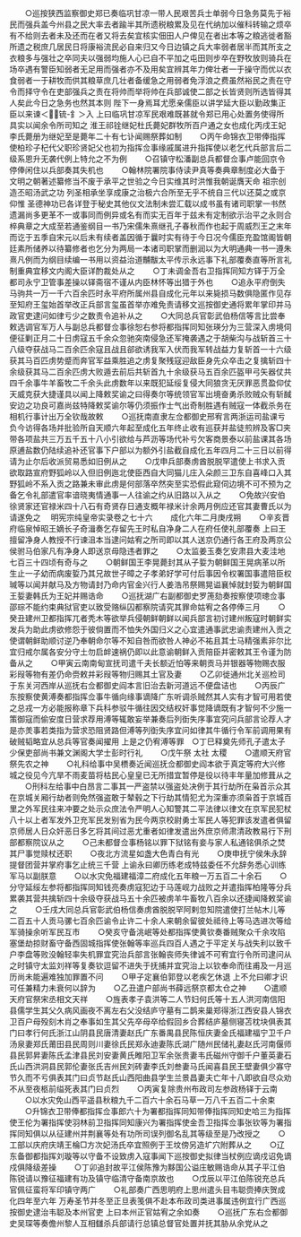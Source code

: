 <!-- { "loadSidebar": true } -->
　　○巡按狭西监察御史郑已奏临巩甘凉一带人民艰苦兵士单弱今日急务莫先于裕民而强兵盖今州县之民大率去者踰半其所遗税粮累及见在代纳加以催科转输之烦卒有不给则去者未及还而在者又将去矣宜核实佃田人户俾见在者出本等之粮逃徙者豁所遗之税庶几居民日将康裕流民必自来归又今日边镇之兵大率弱者居半而其所支之衣粮多与强壮之卒同夫以强弱均施人心已自不平加之屯田则步卒在野牧放则骑兵在场卒遇有警臣知弱者无足用而强者亦不及用矣宜辨其年力俾壮者一于操守而优以衣食弱者一于耕牧而供其粮草庶几壮者备缓急之用弱者免浮浪之费虽然裕民之责在守令而择守令在吏部强兵之责在将帅而举将帅在兵部诚使二部之长皆贤则所选皆得其人矣此今日之急务也然其本则  陛下一身焉耳尤愿亲儒臣以讲学延大臣以勤政集正臣以来谏＜锍-釒＞入  上曰临巩甘凉军民艰难既甚就令郑已用心处置务使得所具实以闻余令所司知之  淮王祁铨继妃杜氏薨妃群牧所百户通之女也成化丙戌王妃李氏薨册为继妃至是薨年二十有七讣闻赐祭葬如制
　　○丙午命锦衣卫带俸指挥使柏珍子杞代父职珍贤妃父也初为指挥佥事缘戚属进升指挥使以老乞代兵部言后二级系恩升无袭代例上特允之不为例
　　○召镇守松潘副总兵都督佥事卢能回京令停俸闲住以兵部奏其失机也
　　○翰林院署院事侍读尹真等奏典章制度必大备于文明之朝著述纂修当不废于承平之世验之今日实维其时洪惟我朝诞膺天命  祖宗创造丕昭汤武之功  列圣相承坐享成康之治极六合所至无乎不统自三代以还莫之或京仰惟  圣德神功已各详登于秘史其他仪文法制未尝汇载以成书虽有诸司职掌一书然遗漏尚多更革不一或事同而例异或名有而实无百年于兹未有定制欲示治平之永则合椊典章之大成至若通鉴纲目一书乃宋儒朱熹继孔子春秋而作也起于周威烈王之末年而讫于五季自宋元以后未有续者盖因循于曩时实有待于今日况今儒臣充盈馆阁皆朝廷素所储养以待纂修者也乞分为两局一本诸司职掌而删润以为大明通典一书一遵朱熹凡例而为纲目续编一书用以资益治道黼黻太平传示永远事下礼部覆奏直等所言礼制重典宜移文内阁大臣详酌裁处从之
　　○丁未调金吾右卫指挥同知方铎于万全都司永宁卫管事差操以铎斋宿不谨从内臣林怀等出猎于外也
　　○追永平府倒失马驹共一万一千六百余匹时永平府所属州县自成化元年以来毙损马数俱隐匿作见存至知府王玺始首举改正兵部言玺虽首举亦难免责请移文巡按御史通将累年掌印并马政官吏逮问如律亏少之数责令追补从之
　　○大同总兵官彰武伯杨信等言比尝奉敕选调官军万人与副总兵都督佥事徐恕右参将都指挥同知张瑛分为三营深入虏境伺便征剿正月二十日虏寇五千余众忽驰突南侵急还军掩袭遇之于胡柴沟与战斩首三十八级夺获战马二百余匹余寇且战且郤欲诱我军入伏而我军转战益力复斩首一十六级获其马百匹虏势蹙而奔官军益乘胜追之虏复聚残寇迎敌臣身先众卒击之复擒斩四十余级获其马二百余匹虏大败遁去前后共斩首九十余级获马五百余匹盔甲弓矢器仗共四千余事牛羊畜牧二千余头此虏数年以来既犯延绥复侵大同狼贪无厌罪恶贯盈仰仗  天威克获大捷谨具以闻上降敕奖谕之曰得奏尔等统领官军出境奋勇杀败贼众有斩馘安边之功良可嘉尚兹特降敕奖谕尔等仍须振作士气出奇制胜遇有贼寇一体截杀务在相机行事计出万全钦哉故敕
　　○巡抚南直隶左佥都御史邢宥言两浙运司盐课亏负今访得各场并批验所自天顺六年起至成化五年终止收有巡获并盐徒煎辨及客□夹带各项盐共三万五千五十八小引欲给与芦沥等场代补亏欠客商景泰以前盐课其各场原逋盐数仍陆续追补还官事下户部以为额外引盐截自成化五年四月二十三日以前得请为止尔后收派贸易悉如旧例从之
　　○戊申兵部奏虏酋脱脱罕遣使上书求入贡欲取路宣府野狐岭以入但旧例迤北使臣西自大同猫儿庄入朵颜三卫东自喜峰口入其野狐岭不系入贡之路兼未审此虏是何部落卒然突至实恐假此窥伺边境不可不预为之备乞令礼部遣官率谙晓夷情通事一人往谕之约从旧路以入从之
　　○免故兴安伯徐贤家还官禄米四十八石有奇贤存日通支概年禄米计余两月例应还官其妻曹氏以为请遂免之
　明宪宗纯皇帝实录卷之七十六
　　成化六年二月庚戌朔
　　○辛亥晋府临泉悼昭王嫡长子奇湒奏乞存留先王时私自净身二人在府任使礼部覆奏  上曰王擅留净身人教授不行谏沮本当逮问姑宥之所司即以其人送京仍通行各王府及两京公侯驸马伯家凡有净身人即送京毋隐违者罪之
　　○太监姜玉奏乞安肃县大麦洼地七百三十四顷有奇与之
　　○朝鲜国王李晃薨封其从子娎为朝鲜国王晃病革以所生止一子幼而病废娎乃其兄故世子暲之子孝弟好学可付后事因令权署国事遣陪臣权瑊等以闻并献马及方物请封乃命内官金兴行人姜浩吊祭赐晃谥襄悼就封娎为朝鲜国王娎妻韩氏为王妃并赐诰命
　　○巡抚湖广右副都御史罗箎劾奏按察使项璁佥事邵琮不能约束典狱官吏以致受赂纵囚都察院请究其罪命姑宥之各停俸三月
　　○癸丑建州卫都指挥兀者秃木等欲举兵侵朝鲜朝鲜以闻兵部言初讨建州叛寇时朝鲜实发兵为助此虏欲修怨于彼倘置而不恤失外国归义之心宜遣通事武忠谕责建州入贡之使谓朝鲜助顺讨逆乃奉朝命尔等不知自咎而欲咎人神必不祐且其士马精强素非尔比宜归戒尔属各安分守土勿启衅速祸仍即以此意谕朝鲜入贡陪臣并密敕其王令谨为防备从之
　　○甲寅云南南甸宣抚司遣千夫长额近怕等来朝贡马并银器等物赐衣服彩叚等物有差仍命赍敕并彩叚等物归赐其土官及妻
　　○乙卯徙通州北关巡检司于东关河西岸从巡抚右佥都御史阎本言旧治去新河道远不便盘诘也
　　○丙辰广东按察使黄溥奏都指挥佥事牛循向缘事谪降广东听调杀贼然其人实有才智可用若使之总戎一方必能报称章下兵科参驳牛循往因交结权奸事觉降谪既有才智何不少施一策御寇而偷安度日营求荐用溥等辄敢妄举兼奏后列衘失序事宜究问兵部言论荐人才是亦羙事若类指为营求恐阻贤路但溥等列衘失序宜问如律其牛循行令军前调用果有破贼韬略宜从总兵等官奏闻擢用  上是之仍宥溥等罪　○丁巳释奠先师孔子遣太子少保吏部尚书兼文渊阁大学士彭时行礼
　　○戊午祭  太社  太稷
　　○遣顺天府官祭先农之神
　　○礼科给事中吴槚奏近闻巡抚佥都御史阎本欲于真定等府大兴修城之役见今亢旱不雨麦苗将枯民心皇皇已无所措宜暂停是役以待丰年量加修葺从之
　　○刑科左给事中白昂言二事其一严盗禁以强盗处决例于其行劫所在枭首示众其在京城关厢行劫者则免然强盗敢于辇毂之下行劫其情犯尤为深重亦须枭首于京城百里之外军民往来冲要之处示众庶法令严明人心知警其二平法律以律文在京军民犯杖八十以上者军发外卫充军民发别省为民今两京校尉勇士军民人等犯罪该发遣者俱留京师居人日众奸恶日多乞将其间过恶尤重者如律发遣出外庶京师肃清政教易行下刑部都察院议从之
　　○己未都督佥事杨铭以罪下狱铭有妾与家人私通铭俱杀之焚其尸事觉赎杖还职
　　○夜北方流星如盏大色青白有光
　　○庚申抚宁侯朱永辞提督团营并掌府事乞止统三千营  上谕永曰卿历练老成特兹委任不允辞务悉心训练军马以副朕意
　　○以水灾免福建福漳二府成化五年粮一万五百二十余石
　　○分守延绥左参将都指挥同知钱亮奏虏寇犯边于马莲岘力战败之并遣指挥柏隆等分兵累袭其营共擒斩四十余级夺获战马五十余匹被虏羊牛畜牧八百余以还捷闻降敕奖谕之
　　○壬戌大同总兵官彰武伯杨信奏虏酋脱脱罕阿剌忽知院遣使打兰帖木儿等二百五十人贡马骡七百余匹谕令止许二十余人来朝余留彼处祗待上等马选进次等给军骑操余听军民互市
　　○癸亥守备洮岷等处都指挥使黄钦奏番贼聚众千余攻陷塞堡劫掠财畜守备西固城指挥使张翰等率巡兵四百人遇之于平定关与战失利以致千户李盘等败没翰轻率失机罪宜究治兵部言张翰丧师失律诚不可宥宜行令所司逮问从之时镇守太监刘祥等复奏钦逗留不进失于抚捕并宜究治上以钦奉命而往甫及一月巡历尚未能遍难独加罪置不问
　　○甲子定襄伯郭登以老疾乞休退  上不允曰卿才识可任兼精力未衰何以辞为
　　○乙丑遣户部尚书薛远祭京都太仓之神
　　○遣顺天府官祭宋丞相文天祥
　　○旌表孝子袁洪等二人节妇何氏等十五人洪河南信阳县儒学生其父久病风画夜不离左右父没结庐守墓有二鹊来巢郑得浙江西安县人锦衣卫百户母殁刻木肖之奉事如生其父先卒母卒给假回乡合葬结庐墓侧寝苫枕块俱表其门曰孝行何氏浙江山阴县民唐清妻赵氏广东番禺县民陈恒庆妻金氏福建福宁卫千户汤泉妻郑氏莆田县民周则川妻徐氏民郑永迪妻陈氏湖广随州民储礼妻赵氏河南偃师县民郭昇妻陈氏孟津县民刘安妻黄氏睢阳卫军余张贵妻韦氏磁州守御千户董英妻石氏山西洪洞县民郭伦妻张氏吉州民刘砖妻李氏刘叁妻马氏闻喜县民王壁妻俱少寡守节久而不亏俱表其门曰贞节赵氏山西阳曲县学生兰景昌妻夫亡年十八即欲自尽众劝不从至夜柩前缢死表其门曰贞烈
　　○丙寅复除贵州布政司左参政杨铎于云南
　　○以水灾免山西平遥县秋粮九千二百六十余石马草一万八千五百二十余束
　　○升锦衣卫带俸都指挥佥事郎六十为署都指挥同知带俸指挥同知史哈三为指挥使王伦为署指挥使羽林前卫指挥同知康兴为署指挥使金吾卫指挥佥事张钦等为署指挥同知俱以从征建州并荆襄等处有功所司误列御名乱其等级至是乃改授之
　　○工部以庆府庆靖王棆□方次妃汤氏卒宜照例于王坟傍另造圹穴附葬从之
　　○辽东备御都指挥刘璇等以守备不设致虏入寇事闻下巡按御史拟律当杖例应谪戍诏免谪戍俱降级差操
　　○丁卯追封故平江侯陈豫为黟国公谥庄敏赐诰命从其子平江伯陈锐请以豫征福建有功及镇守临清守备南京故也
　　○戊辰以平江伯陈锐充总兵官佩征蛮将军印镇守两广
　　○礼部奏广西思明府上思州遣头目韦聪赍捧庆贺成化四年至六年  万寿圣节并冬至正旦表笺俱不赴本布政司类进事属违例宜行广西巡按御史逮治韦聪及本州官吏  上曰本州正官姑宥之余如奏
　　○巡抚广东右佥都御史吴琛等奏儋州黎人互相讎杀兵部请行总镇总督官处置并抚其胁从余党从之
